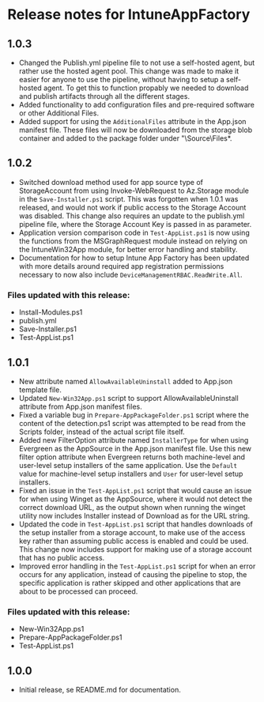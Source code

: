 # Release notes for IntuneAppFactory
## 1.0.3

- Changed the Publish.yml pipeline file to not use a self-hosted agent, but rather use the hosted agent pool. This change was made to make it easier for anyone to use the pipeline, without having to setup a self-hosted agent. To get this to function propably we needed to download and publish artifacts through all the different stages.
- Added functionality to add configuration files and pre-required software or other Additional Files.
- Added support for using the `AdditionalFiles` attribute in the App.json manifest file. These files will now be downloaded from the storage blob container and added to the package folder under "\Source\Files\*.

## 1.0.2
- Switched download method used for app source type of StorageAccount from using Invoke-WebRequest to Az.Storage module in the `Save-Installer.ps1` script. This was forgotten when 1.0.1 was released, and would not work if public access to the Storage Account was disabled. This change also requires an update to the publish.yml pipeline file, where the Storage Account Key is passed in as parameter.
- Application version comparison code in `Test-AppList.ps1` is now using the functions from the MSGraphRequest module instead on relying on the IntuneWin32App module, for better error handling and stability.
- Documentation for how to setup Intune App Factory has been updated with more details around required app registration permissions necessary to now also include `DeviceManagementRBAC.ReadWrite.All`.

### Files updated with this release:
- Install-Modules.ps1
- publish.yml
- Save-Installer.ps1
- Test-AppList.ps1

## 1.0.1
- New attribute named `AllowAvailableUninstall` added to App.json template file.
- Updated `New-Win32App.ps1` script to support AllowAvailableUninstall attribute from App.json manifest files.
- Fixed a variable bug in `Prepare-AppPackageFolder.ps1` script where the content of the detection.ps1 script was attempted to be read from the Scripts folder, instead of the actual script file itself.
- Added new FilterOption attribute named `InstallerType` for when using Evergreen as the AppSource in the App.json manifest file. Use this new filter option attribute when Evergreen returns both machine-level and user-level setup installers of the same application. Use the `Default` value for machine-level setup installers and `User` for user-level setup installers.
- Fixed an issue in the `Test-AppList.ps1` script that would cause an issue for when using Winget as the AppSource, where it would not detect the correct download URL, as the output shown when running the winget utility now includes Installer instead of Download as for the URL string.
- Updated the code in `Test-AppList.ps1` script that handles downloads of the setup installer from a storage account, to make use of the access key rather than assuming public access is enabled and could be used. This change now includes support for making use of a storage account that has no public access.
- Improved error handling in the `Test-AppList.ps1` script for when an error occurs for any application, instead of causing the pipeline to stop, the specific application is rather skipped and other applications that are about to be processed can proceed.

### Files updated with this release:
- New-Win32App.ps1
- Prepare-AppPackageFolder.ps1
- Test-AppList.ps1

## 1.0.0
- Initial release, se README.md for documentation.